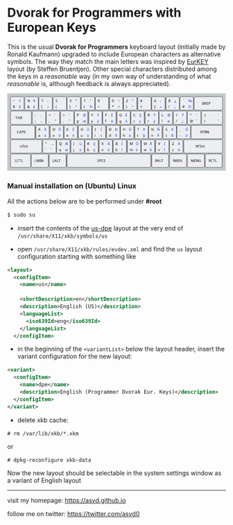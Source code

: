 **Dvorak for Programmers with European Keys**
==============================================

This is the usual **Dvorak for Programmers** keyboard layout (initially made by Ronald Kaufmann) upgraded to include European characters as alternative symbols. The way they match the main letters was inspired by [EurKEY](https://eurkey.steffen.bruentjen.eu) layout (by Steffen Bruentjen). Other special characters distributed among the keys in a *reasonable* way (in my own way of understanding of what *reasonable* is, although feedback is always appreciated).

![Dvorak for Programmers with European Keys](preview.png)

### Manual installation on (Ubuntu) Linux

All the actions below are to be performed under **#root**

```sh
$ sudo su
```

- insert the contents of the [us-dpe](https://raw.githubusercontent.com/asvd/programmer-dvorak-eu/master/us-dpe) layout at the very end of `/usr/share/X11/xkb/symbols/us`

- open `/usr/share/X11/xkb/rules/evdev.xml` and find the `us` layout configuration starting with something like

 ```xml
 <layout>
   <configItem>
     <name>us</name>

     <shortDescription>en</shortDescription>
     <description>English (US)</description>
     <languageList>
       <iso639Id>eng</iso639Id>
     </languageList>
   </configItem>
 ```

- in the beginning of the `<variantList>` below the layout header, insert the variant configuration for the new layout:

 ```xml
 <variant>
   <configItem>
     <name>dpe</name>
     <description>English (Programmer Dvorak Eur. Keys)</description>
   </configItem>
 </variant>
 ```

- delete xkb cache:

 ```
 # rm /var/lib/xkb/*.xkm
 ```
or

 ```
 # dpkg-reconfigure xkb-data
 ```

Now the new layout should be selectable in the system settings window as a variant of English layout


---

visit my homepage: https://asvd.github.io

follow me on twitter: https://twitter.com/asvd0
